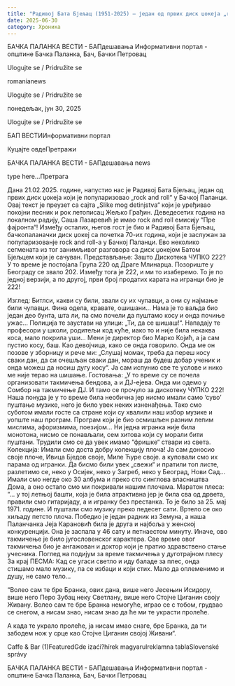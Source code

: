 ```yaml
---
title: "Радивој Бата Бјељац (1951-2025) – један од првих диск џокеја „rock and roll“-а"
date: 2025-06-30
category: Хроника
---
```


БАЧКА ПАЛАНКА ВЕСТИ - БАПдешавања Информативни портал - општине Бачка Паланка, Бач, Бачки Петровац

Ulogujte se / Pridružite se

romanianews

Ulogujte se / Pridružite se

понедељак, јун 30, 2025

Ulogujte se / Pridružite se

БАП ВЕСТИИнформативни портал

Куцајте овдеПретражи

БАЧКА ПАЛАНКА ВЕСТИ - БАПдешавања news

type here...Претрага

Дана 21.02.2025. године, напустио нас је Радивој Бата Бјељац, један од првих диск џокеја који је популаризовао „rock and roll“ у Бачкој Паланци. Овај текст је преузет са сајта „Slike mog detinjstva“ који је уређивао покојни песник и рок летописац Жељко Грађин.
Деведесетих година на локалном радију, Саша Лазаревић је имао rock and roll емисију “Пре фајронта“! Између осталих, његов гост је био и Радивој Бата Бјељац, бачкопаланачки диск џокеј са почетка 70-их година, који је заслужан за популаризованје rock and roll-а у Бачкој Паланци.
Ево неколико сегмената из тог занимљивог разговора са диск џокејом Батом Бјељцем који је сачуван.
Представљање: Зашто Дискотека ЧУПКО 222? У то време је постојала Група 220 од Драге Млинарца. Позориште у Београду се звало 202. Између тога је 222, и ми то изаберемо. То је по једној верзији, а по другој, први број продатих карата на игранци био је 222!


Изглед: Битлси, какви су били, звали су их чупавци, а они су најмање били чупавци. Фина одела, кравате, ошишани… Нама је то ваљда био један део бунта, шта ли, па смо почели да пуштамо косу и онда почиње ужас… Полиција те заустави на улици: „Ти, да се шишаш!“. Нападају те професори у школи, родитељи код куће, иако то и није била некаква коса, мало покрила уши… Мени је директор био Марко Којић, а ја сам пустио косу, баш. Као девојчица, како се онда говорило. Онда ме он позове у зборницу и рече ми: „Слушај момак, треба да переш косу сваки дан, да си очешљан сваки дан, мораш да будеш добар ученик и онда можеш да носиш дугу косу“. Ја сам испунио све те услове и нико ме није терао на шишање.
Гостовања: „У то време су се почела организовати такмичења бендова, а и ДЈ-ејева. Онда ми одемо у Сомбор на такмичење ДЈ. И тамо се прочуло за дискотеку ЧУПКО 222! Наша понуда је у то време била необична јер нисмо имали само ‘суво’ пуштање музике, него је било увек неких изненађења. Тако смо суботом имали госте са стране који су хвалили наш избор музике и уопште наш програм. Програм који је био осмишљен разним лепим мислима, афоризмима, поезијом… Ни једна игранка није била монотона, нисмо се понављали, сем хитова који су морали бити пуштани. Трудили смо се да увек имамо “фришке“ ствари из света.
Колекција: Имали смо доста добру колекцију плоча! Ја сам доносио своје плоче, Ивица Бједов своје, Миле Ћуре своје. а куповали смо их парама од игранки. Да бисмо били увек „свежи“ и пратили топ листе, разлетимо се, неко у Осијек, неко у Загреб, неко у Београд, Нови Сад… Имали смо негде око 30 албума и преко сто синглова власништва Дома, а оно остало смо ми покривали нашим плочама.
Маратон плеса: “… у тој летњој башти, која је била атрактивна јер је била сва од дрвета, правили смо гитаријаду, а и игранку без престанка. То је било за 25. мај 1971. године. И пуштали смо музику преко педесет сати. Вртело се око хиљаду петсто плоча. Победио је један радник из Земуна, а наша Паланчанка Јеја Карановић била је друга и најбоља у женској конкуренцији. Она је заспала у 46 сату и петнаестом минуту. Иначе, ово такмичење је било југословенског карактера. Све време овог такмичења био је ангажован и доктор који је пратио здравствено стање учесника.
Поглед на подијум за време такмичења у дуготрајном плесу
За крај ПЕСМА: Кад се угаси светло и иду баладе за плес, онда стишамо мало музику, па се избаци и који стих. Мало да оплеменимо и душу, не само тело…












“Волео сам те бре Бранка, ових дана,
више него Јесењин Исидору,
више него Перо Зубац неку Светлану,
више него Стојче Циганин своју Живану.
Волео сам те бре Бранка немогуће,
играо се с тобом, грудвао се снегом,
а нисам знао,
нисам знао да ће ми те украсти пролеће.


А када те украло пролеће,
ја нисам имао снаге, бре Бранка,
да ти забодем нож у срце
као Стојче Циганин својој Живани“.

Caffe & Bar (1)FeaturedGde izaći?hírek magyarulreklamna tablaSlovenské správy

БАЧКА ПАЛАНКА ВЕСТИ - БАПдешавања Информативни портал - општине Бачка Паланка, Бач, Бачки Петровац
